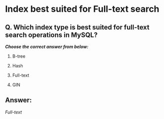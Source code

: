 # Index best suited for Full-text search

## Q. Which index type is best suited for full-text search operations in MySQL?

***Choose the correct answer from below:***
  
  1. B-tree

  2. Hash

  3. Full-text
  
  4. GIN

## Answer:
*Full-text*
